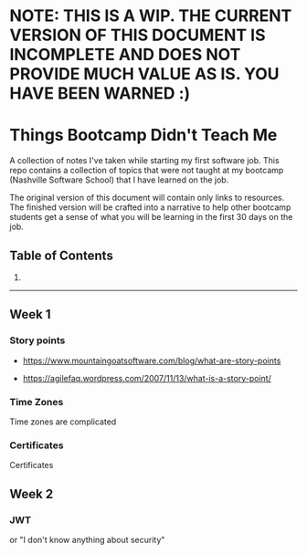 # NOTE: THIS IS A WIP. THE CURRENT VERSION OF THIS DOCUMENT IS INCOMPLETE AND DOES NOT PROVIDE MUCH VALUE AS IS. YOU HAVE BEEN WARNED :)

# Things Bootcamp Didn't Teach Me

A collection of notes I've taken while starting my first software job. This repo contains a collection of topics that were not taught at my bootcamp (Nashville Software School) that I have learned on the job.

The original version of this document will contain only links to resources. The finished version will be crafted into a narrative to help other bootcamp students get a sense of what you will be learning in the first 30 days on the job.

## Table of Contents

1.

---

## Week 1

### Story points

* https://www.mountaingoatsoftware.com/blog/what-are-story-points

* https://agilefaq.wordpress.com/2007/11/13/what-is-a-story-point/

### Time Zones

Time zones are complicated

### Certificates

Certificates

## Week 2

### JWT

or "I don't know anything about security"
